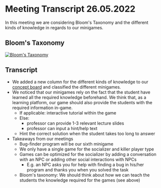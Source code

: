 # Meeting Transcript 26.05.2022

In this meeting we are considering Bloom's Taxonomy and the different kinds of knowledge in regards to our minigames.

## Bloom's Taxonomy

[![Bloom's Taxonomy](https://upload.wikimedia.org/wikipedia/commons/thumb/7/72/BloomsTaxonomy.png/512px-BloomsTaxonomy.png)](https://commons.wikimedia.org/wiki/File:BloomsTaxonomy.png)

## Transcript

- We added a new column for the different kinds of knowledge to our [concept board](https://uni-stuttgart.conceptboard.com/board/1izs-xzdk-kq1d-eepx-hfe1) and classified the different minigames.
- We noticed that our minigames rely on the fact that the student have learned all the required knowledge beforehand. We think that, as a learning platform, our game should also provide the students with the required information in-game.
  - If applicable: interactive tutorial within the game
  - Else:
    - professor can provide 1-3 relevant lecture slides
    - professor can input a hint/help text
  - Hint the correct solution when the student takes too long to answer
- Takeaways from our meetings
  - Bug-finder program will be our sixth minigame
  - We only have a single game for the socializer and killer player type
  - Games can be optimized for the socializer by adding a conversation with an NPC or adding other social interactions with NPCs
    - E.g. an NPC asks you for help with finding a bug in his/her program and thanks you when you solved the task
  - Bloom's taxonomy: We should think about how we can teach the students the knowledge required for the games (see above)
